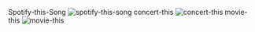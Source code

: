 Spotify-this-Song
![spotify-this-song](https://media.giphy.com/media/lqgJeTqzxqUVU6X33N/giphy.gif)
concert-this
![concert-this](https://media.giphy.com/media/836Hgm1ArFpVLoKVix/giphy.gif)
movie-this
![movie-this](https://media.giphy.com/media/1zi3qdcLJ9ytWV0d1h/giphy.gif)

